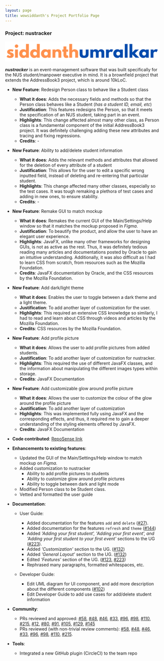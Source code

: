 ```yaml
---
layout: page
title: wowsiddanth's Project Portfolio Page
---
```


### Project: nustracker

![siddanth](names/siddanth.PNG)

__*nustracker*__ is an event-management software that was built specifically for the NUS student/manpower executive in mind. It is
a brownfield project that extends the AddressBook3 project, which is around 10kLoC.

* **New Feature**: Redesign Person class to behave like a Student class
  * **What it does**: Adds the necessary fields and methods so that the Person class behaves like a Student (_has a student ID, email, etc_)
  * **Justification**: This features redesigns the Person, so that it meets the specification of an NUS student, taking part in an event.
  * **Highlights**: This change affected almost many other class, as Person class is a fundamental component of the initial AddressBook3 project. It
  was definitely challenging adding these new attributes and tracing and fixing regressions.
  * **Credits**: -


* **New Feature**: Ability to add/delete student information
  * **What it does**: Adds the relevant methods and attributes that allowed for the deletion of every attribute of a student
  * **Justification**: This allows for the user to edit a specific wrong inputted field, instead of deleting and re-entering that particular student.
  * **Highlights**: This change affected many other classes, especially so the test cases. It was tough remaking a plethora of test cases and adding in new ones, to ensure stability.
  * **Credits**: -


* **New Feature**: Remake GUI to match mockup
  * **What it does**: Remakes the current GUI of the Main/Settings/Help window so that it matches the mockup proposed in _Figma_.
  * **Justification**: To beautify the product, and allow the user to have an elegant user experience.
  * **Highlights**: JavaFX, unlike many other frameworks for designing GUIs, is not as active as the rest. Thus, it was definitely tedious reading many articles and documentations posted by Oracle to gain an intuitive understanding. Additionally, it was also difficult as I had to learn CSS from scratch, from resources such as the Mozilla Foundation.
  * **Credits**: JavaFX documentation by Oracle, and the CSS resources by the Mozilla Foundation.


* **New Feature**: Add dark/light theme
  * **What it does**: Enables the user to toggle between a dark theme and a light theme.
  * **Justification**: To add another layer of customization for the user.
  * **Highlights**: This required an extensive CSS knowledge so similarly, I had to read and learn about CSS through
   videos and articles by the Mozilla Foundation.
  * **Credits**: CSS resources by the Mozilla Foundation.


* **New Feature**: Add profile picture
  * **What it does**: Allows the user to add profile pictures from added students.
  * **Justification**: To add another layer of customization for nustracker.
  * **Highlights**: This required the use of different JavaFX classes, and the information about manipulating the 
   different images types within storage. 
  * **Credits**: JavaFX Documentation


* **New Feature**: Add customizable glow around profile picture
  * **What it does**: Allows the user to customize the colour of the glow around the profile picture
  * **Justification**: To add another layer of customization
  * **Highlights**: This was implemented fully using JavaFX and the corresponding effects, and thus, it required me 
   to gain a deeper understanding of the styling elements offered by JavaFX.
  * **Credits**: JavaFX Documentation


* **Code contributed**: [RepoSense link](https://nus-cs2103-ay2122s1.github.io/tp-dashboard/?search=wowsiddanth&sort=groupTitle&sortWithin=title&timeframe=commit&mergegroup=&groupSelect=groupByRepos&breakdown=true&checkedFileTypes=docs~test-code~other~functional-code&since=2021-09-17) 

* **Enhancements to existing features**:
  * Updated the GUI of the Main/Settings/Help window to match mockup on _Figma._
  * Added customization to nustracker
    * Ability to add profile pictures to students
    * Ability to customize glow around profile pictures 
    * Ability to toggle between dark and light mode
  * Modified Person class to be Student class.
  * Vetted and formatted the user guide


* **Documentation**:
  * User Guide:
    * Added documentation for the features `add` and `delete` ([#27](https://github.com/AY2122S1-CS2103T-T11-1/tp/pull/27)).
    * Added documentation for the features `refresh` and `theme` ([#144](https://github.com/AY2122S1-CS2103T-T11-1/tp/pull/144))
    * Added _'Adding your first student', 'Adding your first event', and 'Adding your first student to your first event'_ sections to the UG ([#223](https://github.com/AY2122S1-CS2103T-T11-1/tp/pull/223)).
    * Added _'Customization'_ section to the UG. ([#132](https://github.com/AY2122S1-CS2103T-T11-1/tp/pull/132/files)) 
    * Added _'General Layout'_ section to the UG. ([#132](https://github.com/AY2122S1-CS2103T-T11-1/tp/pull/132/files))
    * Edited _'Features'_ section of the UG. ([#123](https://github.com/AY2122S1-CS2103T-T11-1/tp/pull/123), [#223](https://github.com/AY2122S1-CS2103T-T11-1/tp/pull/223))
    * Rephrased many paragraphs, formatted whitespaces, etc. 
    
  * Developer Guide:
    * Edit UML diagram for UI component, and add more description about the different components ([#102](https://github.com/AY2122S1-CS2103T-T11-1/tp/pull/102))
    * Edit Developer Guide to add use cases for add/delete student information


* **Community**:
  * PRs reviewed and approved: [\#58](https://github.com/AY2122S1-CS2103T-T11-1/tp/pull/58), [\#48](https://github.com/AY2122S1-CS2103T-T11-1/tp/pull/48), [\#46](https://github.com/AY2122S1-CS2103T-T11-1/tp/pull/46), [\#33](https://github.com/AY2122S1-CS2103T-T11-1/tp/pull/33), [\#96](https://github.com/AY2122S1-CS2103T-T11-1/tp/pull/93), [#98](https://github.com/AY2122S1-CS2103T-T11-1/tp/pull/98), [\#110](https://github.com/AY2122S1-CS2103T-T11-1/tp/pull/110), [\#215](https://github.com/AY2122S1-CS2103T-T11-1/tp/pull/215), [\#12](https://github.com/AY2122S1-CS2103T-T11-1/tp/pull/12), [\#80](https://github.com/AY2122S1-CS2103T-T11-1/tp/pull/80), [\#91](https://github.com/AY2122S1-CS2103T-T11-1/tp/pull/91), [\#105](https://github.com/AY2122S1-CS2103T-T11-1/tp/pull/105), [#129](https://github.com/AY2122S1-CS2103T-T11-1/tp/pull/129), [\#145](https://github.com/AY2122S1-CS2103T-T11-1/tp/pull/145)
  * PRs reviewed (with non-trivial review comments): [\#58](https://github.com/AY2122S1-CS2103T-T11-1/tp/pull/58), [\#48](https://github.com/AY2122S1-CS2103T-T11-1/tp/pull/48), [\#46](https://github.com/AY2122S1-CS2103T-T11-1/tp/pull/46), [\#33](https://github.com/AY2122S1-CS2103T-T11-1/tp/pull/33), [\#96](https://github.com/AY2122S1-CS2103T-T11-1/tp/pull/93), [#98](https://github.com/AY2122S1-CS2103T-T11-1/tp/pull/98), [\#110](https://github.com/AY2122S1-CS2103T-T11-1/tp/pull/110), [\#215](https://github.com/AY2122S1-CS2103T-T11-1/tp/pull/215).


* **Tools**:
  * Integrated a new GitHub plugin (CircleCI) to the team repo

